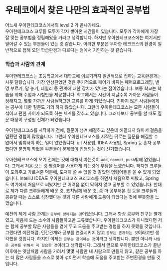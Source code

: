   # 우테코에서 찾은 나만의 효과적인 공부법

 
어느새 우아한테크코스에서의 level 2 가 끝나가네요.  
우아한테크코스 크루들 모두가 각자 쌓아온 시간들이 있습니다. 모두가 각자에게 가장 잘 맞는 공부법을 정립해왔을 거라고 생각합니다. 하지만 우아한테크코스에는 여기서만 얻어갈 수 있는 부분들이 있는 것 같습니다. 이러한 부분은 우아한 테크코스의 환경이 일반적으로 접해 오던 학습환경과 다르다는 점에서 기인하는 것 같습니다.

### 학습과 사람의 관계
우아한테크코스는 초등학교에서 대학교에 이르기까지 일반적으로 접하는 교육환경과는 사뭇 달랐습니다. 가장 인상깊었던 것은 주기적으로 페어가 바뀌는 페어프로그래밍, 별명 부르기, 말 놓기, 데일리 등 관계에 대한 장치가 있다는 점이었습니다. 보통 학교는 학습을 위해 수업과 시험만을 제공합니다. 학교에서는 시간이 지날수록 가까운 사람들이 정해지고, 몇몇 가까운 사람들하고만 교류를 하게 되었습니다. 친하지 않은 사람들에게는 공부에 대한 질문도 거의 하지 않았습니다. 그런데 우아한테크코스는 모든 사람들이 섞이고 편한 사이가 되도록 하는 체계를 갖추고 있습니다. 그러다보니 공부를 할 때도 질문 대상이 구성원 전체가 되었습니다.  
  
우아한테크코스를 시작하기 전에, 질문이 생겨 해결하고 싶은데 해결되지 않아서 걸음을 멈췄던 경험이 많았습니다. 그런데 우아한테크코스를 시작한 뒤로는 질문을 해결할 수 없어서 멈춰서야 하는 일이 없었습니다. git 사용법, IDEA 사용법, Spring 등 혼자 공부했다면 분명히 막혔을 부분들이 문제없이 진행되는 것이 신기했습니다.  

우아한테크코스에 오기 전에는 깃에 대해서 아는것이 ```add```, ```commit```, ```push```밖에 없었습니다. 그래서 처음 보는 깃 명령어를 사용하게 되는것에 부담을 느꼈습니다. 하지만 크루들이 도와주고 가르쳐준 덕분에, 도저히 쓸 수 없을 것 같았던 명령어들을 쓸 수 있게 되었습니다. IntelliJ IDEA도 우아한테크코스 프리코스를 하면서 처음으로 써봤고, Spring 도 여기에서 처음으로 써봤지만 큰 어려움 없이 막히지 않고 공부할 수 있었습니다. 반대로 제가 다른 크루들에게 배운 것, 코치님께 배운 것, 좀 더 공부해본 것 등을 크루들과 공유할 때는 스스로 성장했다는 것과 다른 사람에게 도움이 되었다는 것에 뿌듯함을 느꼈습니다.  
  
예전의 제게 사람 관계는 ```공부에 방해되는 것```이었습니다. 그래서 항상 공부와 친구는 별개였고, 마음에 드는 소수의 사람들하고만 교류했습니다. 우아한테크코스가 아니었다면 저는 함께 공부할 많은 사람들을 곁에 두고 도움을 주고받는 경험을 하지 못했을 것입니다. 그랬다면 예전처럼, 인간관계와 공부를 연결시키지 않고 ```공부는 혼자하는 것```이라고만 생각했을 것입니다. 하지만 이제는 ```공부는 같이하는 것```이라고 생각합니다. 뿐만 아니라 ```사람은 공부를 위해서 꼭 필요한 것```이라고 생각합니다. 그래서 앞으로 우아한테크코스가 끝난 이후에는 옛날처럼 사람을 가려서 몇몇 사람만 내 사람으로 만들지 않고, 같은 공부를 하는 더 많은 사람들을 스스로 찾아 섞이면서 학습에 도움을 주고받는 주변환경을 만들 것입니다.  
